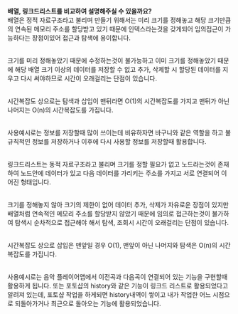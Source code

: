 **배열, 링크드리스트를 비교하여 설명해주실 수 있을까요?**</br>
  배열은 정적 자료구조라고 불리며 만들기 위해서는 미리 크기를 정해놓고 해당 크기만큼의 연속된 메모리 주소를 할당받고 있기 때문에 인덱스라는것을 갖게되어 임의접근이 가능하다는 장점이있어 접근과 탐색에 용이합니다.</br></br>

  크기를 미리 정해놓았기 때문에 수정하는것이 불가능하고 이미 크기를 정해놓았기 때문에 해당 배열 크기 이상의 데이터를 저장할 수 없고 추가, 삭제할 시 할당된 데이터를 지우고 다시 써야하므로 시간이 오래걸리는 단점이 있습니다.</br></br>

  시간복잡도 상으로는 탐색과 삽입이 맨뒤라면 O(1)의 시간복잡도를 가지고 맨뒤가 아닌 나머지는 O(n)의 시간복잡도를 가집니다.</br></br>

  사용예시로는 정보를 저장할때 많이 쓰이는데 비유하자면 바구니와 같은 역할을 하고 불규칙적인 정보를 저장하거나 이후에 다시 사용할 정보를 저장할때 활용합니다.</br></br>


  링크드리스트는 동적 자료구조라고 불리며 크기를 정할 필요가 없고 노드라는것이 존재하여 노드안에 데이터가 있고 다음 데이터를 가리키는 주소를 가지고 서로 연결되어 이어진 형태입니다.</br></br>

  크기를 정해놓지 않아 크기의 제한이 없어 데이터 추가, 삭제가 자유로운 장점이 있지만 배열처럼 연속적인 메모리 주소를 할당받지 않았기 때문에 임의로 접근하는것이 불가하여 탐색시 순차적으로 접근해야 해서 탐색, 조회시 시간이 오래걸리는 단점이 있습니다.</br></br>

  시간복잡도 상으로 삽입은 맨앞일 경우 O(1), 맨앞이 아닌 나머지와 탐색은 O(n)의 시간복잡도를 가집니다.</br></br>

  사용예시로는 음악 플레이어앱에서 이전곡과 다음곡이 연결되어 있는 기능을 구현할때 활용하게 됩니다. 또는 포토샵의 history와 같은 기능이 링크드 리스트로 활용되었다고 알려져 있는데, 포토샵 작업을 하게되면 history내역이 쌓이고 내가 작업한 어느 시점으로 되돌아가거나 최근으로 돌아오는 기능에 활용되었습니다.</br></br>